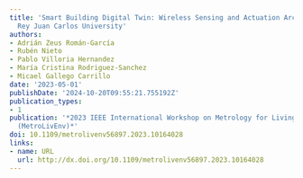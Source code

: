 ```yaml
---
title: 'Smart Building Digital Twin: Wireless Sensing and Actuation Architecture at
  Rey Juan Carlos University'
authors:
- Adrián Zeus Román-García
- Rubén Nieto
- Pablo Villoria Hernandez
- María Cristina Rodriguez-Sanchez
- Micael Gallego Carrillo
date: '2023-05-01'
publishDate: '2024-10-20T09:55:21.755192Z'
publication_types:
- 1
publication: '*2023 IEEE International Workshop on Metrology for Living Environment
  (MetroLivEnv)*'
doi: 10.1109/metrolivenv56897.2023.10164028
links:
- name: URL
  url: http://dx.doi.org/10.1109/metrolivenv56897.2023.10164028
---
```

